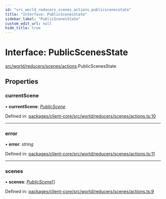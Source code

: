 ```yaml
---
id: "src_world_reducers_scenes_actions.publicscenesstate"
title: "Interface: PublicScenesState"
sidebar_label: "PublicScenesState"
custom_edit_url: null
hide_title: true
---
```


# Interface: PublicScenesState

[src/world/reducers/scenes/actions](../modules/src_world_reducers_scenes_actions.md).PublicScenesState

## Properties

### currentScene

• **currentScene**: [*PublicScene*](src_world_reducers_scenes_actions.publicscene.md)

Defined in: [packages/client-core/src/world/reducers/scenes/actions.ts:10](https://github.com/xr3ngine/xr3ngine/blob/a16a45d7e/packages/client-core/src/world/reducers/scenes/actions.ts#L10)

___

### error

• **error**: *string*

Defined in: [packages/client-core/src/world/reducers/scenes/actions.ts:11](https://github.com/xr3ngine/xr3ngine/blob/a16a45d7e/packages/client-core/src/world/reducers/scenes/actions.ts#L11)

___

### scenes

• **scenes**: [*PublicScene*](src_world_reducers_scenes_actions.publicscene.md)[]

Defined in: [packages/client-core/src/world/reducers/scenes/actions.ts:9](https://github.com/xr3ngine/xr3ngine/blob/a16a45d7e/packages/client-core/src/world/reducers/scenes/actions.ts#L9)
